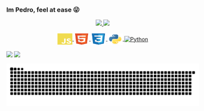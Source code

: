 ### Im Pedro, feel at ease 😜

<div align="center">
  <a href="https://github.com/Preedroos">
  <img height="170em" src="https://github-readme-stats.vercel.app/api?username=Preedroos&show_icons=true&theme=react&include_all_commits=true&count_private=true"/>
  <img height="170em" src="https://github-readme-stats.vercel.app/api/top-langs/?username=Preedroos&layout=compact&langs_count=7&theme=react"/>
</div>
  
  <br>
  
<div align="center" style="display: inline_block">
  <img align="center" alt="Js" height="30" width="40" src="https://raw.githubusercontent.com/devicons/devicon/master/icons/javascript/javascript-plain.svg">
  <img align="center" alt="HTML" height="30" width="40" src="https://raw.githubusercontent.com/devicons/devicon/master/icons/html5/html5-original.svg">
  <img align="center" alt="CSS" height="30" width="40" src="https://raw.githubusercontent.com/devicons/devicon/master/icons/css3/css3-original.svg">
  <img align="center" alt="Python" height="30" width="40" src="https://raw.githubusercontent.com/devicons/devicon/master/icons/python/python-original.svg">
  <img align="center" alt="Python" height="30" width="40" src="https://cdn.jsdelivr.net/gh/devicons/devicon/icons/java/java-original-wordmark.svg">
</div>
  
  <br>

<div style="display: inline_block"> 
  <a href = "mailto:preedroos@gmail.com"><img src="https://img.shields.io/badge/Gmail-D14836?style=for-the-badge&logo=gmail&logoColor=white" target="_blank"></a>
  <a href="https://www.linkedin.com/in/pedro-paulo-fagundes-cabral-bb7432208/" target="_blank"><img src="https://img.shields.io/badge/-LinkedIn-%230077B5?style=for-the-badge&logo=linkedin&logoColor=white" target="_blank"></a>
  
  </br>

![Snake animation](https://github.com/Preedroos/Preedroos/blob/output/github-contribution-grid-snake.svg)
</div>
